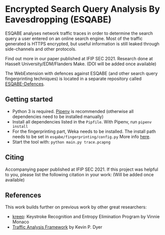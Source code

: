 # Encrypted Search Query Analysis By Eavesdropping (ESQABE)
ESQABE analyses network traffic traces in order to determine the search query a user entered on an online search engine.
Most of the traffic generated is HTTPS encrypted, but useful information is still leaked through side-channels and other
protocols.

Find out more in our paper published at IFIP SEC 2021. Research done at Hasselt University/EDM/Flanders Make. (DOI will be added once available)

The WebExtension with defences against ESQABE (and other search query fingerprinting techniques) is located in a
separate repository called [ESQABE-Defences](https://github.com/IsaacMe/esqabe-defences).

## Getting started
- Python 3 is required. [Pipenv](https://pypi.org/project/pipenv/) is recommended (otherwise all dependencies need to be installed manually)
- Install all dependencies listed in the `Pipfile`. With Pipenv, run `pipenv install`
- For the fingerprinting part, Weka needs to be installed. The install path needs to be set in `esqabe/fingerprinting/config.py` More info [here](https://github.com/kpdyer/website-fingerprinting).
- Start the tool with: `python main.py trace.pcapng` 

## Citing
Accompanying paper published at IFIP SEC 2021. If this project was helpful to you, please list the following citation in your work: (Will be added once available)

## References
This work builds further on previous work by other great researchers:

- [kreep](https://github.com/vmonaco/kreep): Keystroke Recognition and Entropy Elimination Program by Vinnie Monaco
- [Traffic Analysis Framework](https://github.com/kpdyer/website-fingerprinting) by Kevin P. Dyer
